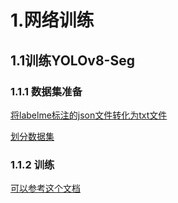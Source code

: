 # 1.网络训练
## 1.1训练YOLOv8-Seg
### 1.1.1 数据集准备

[将labelme标注的json文件转化为txt文件](./data_convert_scripts/labelme2yolo.py)

[划分数据集](./data_convert_scripts/split_dataset.py)

### 1.1.2 训练
[可以参考这个文档](https://blog.csdn.net/m0_70140421/article/details/129052132)

